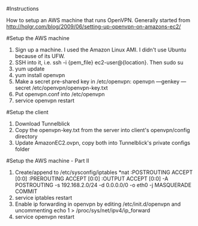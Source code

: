 #Instructions

How to setup an AWS machine that runs OpenVPN.  Generally started from http://holgr.com/blog/2009/06/setting-up-openvpn-on-amazons-ec2/

#Setup the AWS machine
1. Sign up a machine.  I used the Amazon Linux AMI.  I didn't use Ubuntu because of its UFW.
2. SSH into it, i.e. ssh -i {pem_file} ec2-user@{location}.  Then sudo su
3. yum update
4. yum install openvpn
5. Make a secret pre-shared key in /etc/openvpn: openvpn —genkey —secret /etc/openvpn/openvpn-key.txt
6. Put openvpn.conf into /etc/openvpn
7. service openvpn restart

#Setup the client
1. Download Tunnelblick
2. Copy the openvpn-key.txt from the server into client's openvpn/config directory
3. Update AmazonEC2.ovpn, copy both into Tunnelblick's private configs folder

#Setup the AWS machine - Part II
1. Create/append to /etc/sysconfig/iptables
    *nat
    :POSTROUTING ACCEPT [0:0]
    :PREROUTING ACCEPT [0:0]
    :OUTPUT ACCEPT [0:0]
    -A POSTROUTING -s 192.168.2.0/24 -d 0.0.0.0/0 -o eth0 -j MASQUERADE
    COMMIT
2. service iptables restart
3. Enable ip forwarding in openvpn by editing /etc/init.d/openvpn and uncommenting
    echo 1 > /proc/sys/net/ipv4/ip_forward
4. service openvpn restart

